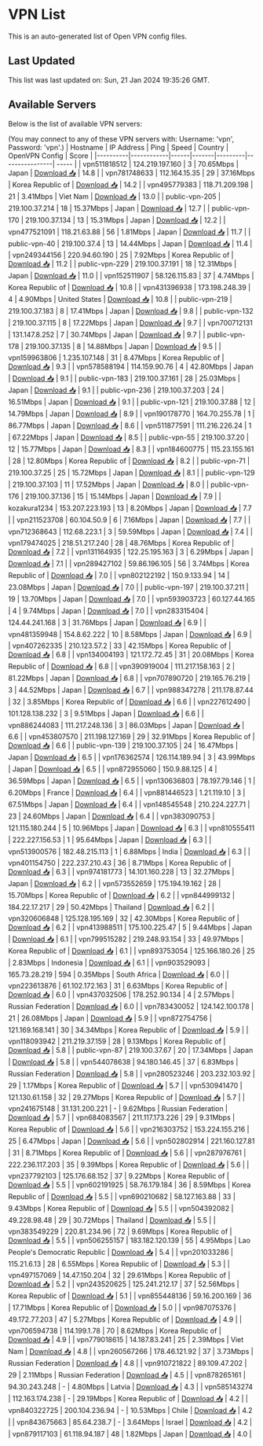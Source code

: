 # VPN List

This is an auto-generated list of Open VPN config files.

## Last Updated

This list was last updated on: Sun, 21 Jan 2024 19:35:26 GMT.

## Available Servers

Below is the list of available VPN servers:

(You may connect to any of these VPN servers with: Username: 'vpn', Password: 'vpn'.)
| Hostname | IP Address | Ping | Speed | Country | OpenVPN Config | Score |
|----------|------------|------|-------|---------|----------------| ----- |
| vpn511818512 | 124.219.197.160 | 3 | 70.65Mbps | Japan | [Download 📥](./configs/server_0_JP.ovpn) | 14.8 |
| vpn781748633 | 112.164.15.35 | 29 | 37.16Mbps | Korea Republic of | [Download 📥](./configs/server_1_KR.ovpn) | 14.2 |
| vpn495779383 | 118.71.209.198 | 21 | 3.41Mbps | Viet Nam | [Download 📥](./configs/server_2_VN.ovpn) | 13.0 |
| public-vpn-205 | 219.100.37.214 | 18 | 15.37Mbps | Japan | [Download 📥](./configs/server_3_JP.ovpn) | 12.7 |
| public-vpn-170 | 219.100.37.134 | 13 | 15.31Mbps | Japan | [Download 📥](./configs/server_4_JP.ovpn) | 12.2 |
| vpn477521091 | 118.21.63.88 | 56 | 1.81Mbps | Japan | [Download 📥](./configs/server_5_JP.ovpn) | 11.7 |
| public-vpn-40 | 219.100.37.4 | 13 | 14.44Mbps | Japan | [Download 📥](./configs/server_6_JP.ovpn) | 11.4 |
| vpn249344156 | 220.94.60.190 | 25 | 7.92Mbps | Korea Republic of | [Download 📥](./configs/server_7_KR.ovpn) | 11.2 |
| public-vpn-229 | 219.100.37.191 | 18 | 12.31Mbps | Japan | [Download 📥](./configs/server_8_JP.ovpn) | 11.0 |
| vpn152511907 | 58.126.115.83 | 37 | 4.74Mbps | Korea Republic of | [Download 📥](./configs/server_9_KR.ovpn) | 10.8 |
| vpn431396938 | 173.198.248.39 | 4 | 4.90Mbps | United States | [Download 📥](./configs/server_10_US.ovpn) | 10.8 |
| public-vpn-219 | 219.100.37.183 | 8 | 17.41Mbps | Japan | [Download 📥](./configs/server_11_JP.ovpn) | 9.8 |
| public-vpn-132 | 219.100.37.115 | 8 | 17.22Mbps | Japan | [Download 📥](./configs/server_12_JP.ovpn) | 9.7 |
| vpn700712131 | 131.147.8.252 | 7 | 30.74Mbps | Japan | [Download 📥](./configs/server_13_JP.ovpn) | 9.7 |
| public-vpn-178 | 219.100.37.135 | 8 | 14.88Mbps | Japan | [Download 📥](./configs/server_14_JP.ovpn) | 9.5 |
| vpn159963806 | 1.235.107.148 | 31 | 8.47Mbps | Korea Republic of | [Download 📥](./configs/server_15_KR.ovpn) | 9.3 |
| vpn578588194 | 114.159.90.76 | 4 | 42.80Mbps | Japan | [Download 📥](./configs/server_16_JP.ovpn) | 9.1 |
| public-vpn-183 | 219.100.37.161 | 28 | 25.03Mbps | Japan | [Download 📥](./configs/server_17_JP.ovpn) | 9.1 |
| public-vpn-236 | 219.100.37.203 | 24 | 16.51Mbps | Japan | [Download 📥](./configs/server_18_JP.ovpn) | 9.1 |
| public-vpn-121 | 219.100.37.88 | 12 | 14.79Mbps | Japan | [Download 📥](./configs/server_19_JP.ovpn) | 8.9 |
| vpn190178770 | 164.70.255.78 | 1 | 86.77Mbps | Japan | [Download 📥](./configs/server_20_JP.ovpn) | 8.6 |
| vpn511877591 | 111.216.226.24 | 1 | 67.22Mbps | Japan | [Download 📥](./configs/server_21_JP.ovpn) | 8.5 |
| public-vpn-55 | 219.100.37.20 | 12 | 15.77Mbps | Japan | [Download 📥](./configs/server_22_JP.ovpn) | 8.3 |
| vpn184600775 | 115.23.155.161 | 28 | 12.80Mbps | Korea Republic of | [Download 📥](./configs/server_23_KR.ovpn) | 8.2 |
| public-vpn-71 | 219.100.37.25 | 25 | 15.72Mbps | Japan | [Download 📥](./configs/server_24_JP.ovpn) | 8.1 |
| public-vpn-129 | 219.100.37.103 | 11 | 17.52Mbps | Japan | [Download 📥](./configs/server_25_JP.ovpn) | 8.0 |
| public-vpn-176 | 219.100.37.136 | 15 | 15.14Mbps | Japan | [Download 📥](./configs/server_26_JP.ovpn) | 7.9 |
| kozakura1234 | 153.207.223.193 | 13 | 8.20Mbps | Japan | [Download 📥](./configs/server_27_JP.ovpn) | 7.7 |
| vpn211523708 | 60.104.50.9 | 6 | 7.16Mbps | Japan | [Download 📥](./configs/server_28_JP.ovpn) | 7.7 |
| vpn712368643 | 112.68.223.1 | 3 | 59.59Mbps | Japan | [Download 📥](./configs/server_29_JP.ovpn) | 7.4 |
| vpn179474025 | 218.51.217.240 | 28 | 48.76Mbps | Korea Republic of | [Download 📥](./configs/server_30_KR.ovpn) | 7.2 |
| vpn131164935 | 122.25.195.163 | 3 | 6.29Mbps | Japan | [Download 📥](./configs/server_31_JP.ovpn) | 7.1 |
| vpn289427102 | 59.86.196.105 | 56 | 3.74Mbps | Korea Republic of | [Download 📥](./configs/server_32_KR.ovpn) | 7.0 |
| vpn802122192 | 150.9.133.94 | 14 | 23.08Mbps | Japan | [Download 📥](./configs/server_33_JP.ovpn) | 7.0 |
| public-vpn-197 | 219.100.37.211 | 19 | 13.70Mbps | Japan | [Download 📥](./configs/server_34_JP.ovpn) | 7.0 |
| vpn593903723 | 60.127.44.165 | 4 | 9.74Mbps | Japan | [Download 📥](./configs/server_35_JP.ovpn) | 7.0 |
| vpn283315404 | 124.44.241.168 | 3 | 31.76Mbps | Japan | [Download 📥](./configs/server_36_JP.ovpn) | 6.9 |
| vpn481359948 | 154.8.62.222 | 10 | 8.58Mbps | Japan | [Download 📥](./configs/server_37_JP.ovpn) | 6.9 |
| vpn407262335 | 210.123.57.2 | 33 | 42.15Mbps | Korea Republic of | [Download 📥](./configs/server_38_KR.ovpn) | 6.8 |
| vpn134004193 | 121.172.72.45 | 31 | 20.08Mbps | Korea Republic of | [Download 📥](./configs/server_39_KR.ovpn) | 6.8 |
| vpn390919004 | 111.217.158.163 | 2 | 81.22Mbps | Japan | [Download 📥](./configs/server_40_JP.ovpn) | 6.8 |
| vpn707890720 | 219.165.76.219 | 3 | 44.52Mbps | Japan | [Download 📥](./configs/server_41_JP.ovpn) | 6.7 |
| vpn988347278 | 211.178.87.44 | 32 | 3.85Mbps | Korea Republic of | [Download 📥](./configs/server_42_KR.ovpn) | 6.6 |
| vpn227612490 | 101.128.138.232 | 3 | 9.51Mbps | Japan | [Download 📥](./configs/server_43_JP.ovpn) | 6.6 |
| vpn886244083 | 111.217.248.136 | 3 | 86.03Mbps | Japan | [Download 📥](./configs/server_44_JP.ovpn) | 6.6 |
| vpn453807570 | 211.198.127.169 | 29 | 32.91Mbps | Korea Republic of | [Download 📥](./configs/server_45_KR.ovpn) | 6.6 |
| public-vpn-139 | 219.100.37.105 | 24 | 16.47Mbps | Japan | [Download 📥](./configs/server_46_JP.ovpn) | 6.5 |
| vpn176362574 | 126.114.189.94 | 3 | 43.99Mbps | Japan | [Download 📥](./configs/server_47_JP.ovpn) | 6.5 |
| vpn872955060 | 150.9.88.125 | 4 | 36.59Mbps | Japan | [Download 📥](./configs/server_48_JP.ovpn) | 6.5 |
| vpn130636803 | 78.197.79.146 | 1 | 6.20Mbps | France | [Download 📥](./configs/server_49_FR.ovpn) | 6.4 |
| vpn881446523 | 1.21.119.10 | 3 | 67.51Mbps | Japan | [Download 📥](./configs/server_50_JP.ovpn) | 6.4 |
| vpn148545548 | 210.224.227.71 | 23 | 24.60Mbps | Japan | [Download 📥](./configs/server_51_JP.ovpn) | 6.4 |
| vpn383090753 | 121.115.180.244 | 5 | 10.96Mbps | Japan | [Download 📥](./configs/server_52_JP.ovpn) | 6.3 |
| vpn810555411 | 222.227.156.53 | 1 | 95.64Mbps | Japan | [Download 📥](./configs/server_53_JP.ovpn) | 6.3 |
| vpn513900576 | 182.48.215.113 | 1 | 6.88Mbps | India | [Download 📥](./configs/server_54_IN.ovpn) | 6.3 |
| vpn401154750 | 222.237.210.43 | 36 | 8.71Mbps | Korea Republic of | [Download 📥](./configs/server_55_KR.ovpn) | 6.3 |
| vpn974181773 | 14.101.160.228 | 13 | 32.27Mbps | Japan | [Download 📥](./configs/server_56_JP.ovpn) | 6.2 |
| vpn573552659 | 175.194.19.162 | 28 | 15.70Mbps | Korea Republic of | [Download 📥](./configs/server_57_KR.ovpn) | 6.2 |
| vpn844999132 | 184.22.17.217 | 29 | 50.42Mbps | Thailand | [Download 📥](./configs/server_58_TH.ovpn) | 6.2 |
| vpn320606848 | 125.128.195.169 | 32 | 42.30Mbps | Korea Republic of | [Download 📥](./configs/server_59_KR.ovpn) | 6.2 |
| vpn413988511 | 175.100.225.47 | 5 | 9.44Mbps | Japan | [Download 📥](./configs/server_60_JP.ovpn) | 6.1 |
| vpn799515282 | 219.248.93.154 | 33 | 49.97Mbps | Korea Republic of | [Download 📥](./configs/server_61_KR.ovpn) | 6.1 |
| vpn893753054 | 125.166.180.26 | 25 | 2.83Mbps | Indonesia | [Download 📥](./configs/server_62_ID.ovpn) | 6.1 |
| vpn903529093 | 165.73.28.219 | 594 | 0.35Mbps | South Africa | [Download 📥](./configs/server_63_ZA.ovpn) | 6.0 |
| vpn223613876 | 61.102.172.163 | 31 | 6.63Mbps | Korea Republic of | [Download 📥](./configs/server_64_KR.ovpn) | 6.0 |
| vpn437032506 | 178.252.90.134 | 4 | 2.57Mbps | Russian Federation | [Download 📥](./configs/server_65_RU.ovpn) | 6.0 |
| vpn783430052 | 124.142.100.178 | 21 | 26.08Mbps | Japan | [Download 📥](./configs/server_66_JP.ovpn) | 5.9 |
| vpn872754756 | 121.169.168.141 | 30 | 34.34Mbps | Korea Republic of | [Download 📥](./configs/server_67_KR.ovpn) | 5.9 |
| vpn118093942 | 211.219.37.159 | 28 | 9.13Mbps | Korea Republic of | [Download 📥](./configs/server_68_KR.ovpn) | 5.8 |
| public-vpn-87 | 219.100.37.67 | 20 | 17.34Mbps | Japan | [Download 📥](./configs/server_69_JP.ovpn) | 5.8 |
| vpn544078638 | 94.180.146.45 | 37 | 6.83Mbps | Russian Federation | [Download 📥](./configs/server_70_RU.ovpn) | 5.8 |
| vpn280523246 | 203.232.103.92 | 29 | 1.17Mbps | Korea Republic of | [Download 📥](./configs/server_71_KR.ovpn) | 5.7 |
| vpn530941470 | 121.130.61.158 | 32 | 29.27Mbps | Korea Republic of | [Download 📥](./configs/server_72_KR.ovpn) | 5.7 |
| vpn241675148 | 31.131.200.221 | - | 9.62Mbps | Russian Federation | [Download 📥](./configs/server_73_RU.ovpn) | 5.7 |
| vpn684083567 | 211.117.173.226 | 29 | 9.31Mbps | Korea Republic of | [Download 📥](./configs/server_74_KR.ovpn) | 5.6 |
| vpn216303752 | 153.224.155.216 | 25 | 6.47Mbps | Japan | [Download 📥](./configs/server_75_JP.ovpn) | 5.6 |
| vpn502802914 | 221.160.127.81 | 31 | 8.71Mbps | Korea Republic of | [Download 📥](./configs/server_76_KR.ovpn) | 5.6 |
| vpn287976761 | 222.236.117.203 | 35 | 9.39Mbps | Korea Republic of | [Download 📥](./configs/server_77_KR.ovpn) | 5.6 |
| vpn237792103 | 125.176.68.152 | 37 | 9.22Mbps | Korea Republic of | [Download 📥](./configs/server_78_KR.ovpn) | 5.5 |
| vpn602191925 | 58.76.179.184 | 36 | 8.59Mbps | Korea Republic of | [Download 📥](./configs/server_79_KR.ovpn) | 5.5 |
| vpn690210682 | 58.127.163.88 | 33 | 9.43Mbps | Korea Republic of | [Download 📥](./configs/server_80_KR.ovpn) | 5.5 |
| vpn504392082 | 49.228.98.48 | 29 | 30.72Mbps | Thailand | [Download 📥](./configs/server_81_TH.ovpn) | 5.5 |
| vpn383549229 | 220.81.234.96 | 72 | 9.69Mbps | Korea Republic of | [Download 📥](./configs/server_82_KR.ovpn) | 5.5 |
| vpn506255157 | 183.182.120.139 | 55 | 4.95Mbps | Lao People's Democratic Republic | [Download 📥](./configs/server_83_LA.ovpn) | 5.4 |
| vpn201033286 | 115.21.6.13 | 28 | 6.55Mbps | Korea Republic of | [Download 📥](./configs/server_84_KR.ovpn) | 5.3 |
| vpn497157069 | 14.47.150.204 | 32 | 29.61Mbps | Korea Republic of | [Download 📥](./configs/server_85_KR.ovpn) | 5.2 |
| vpn243520625 | 125.241.212.17 | 37 | 52.56Mbps | Korea Republic of | [Download 📥](./configs/server_86_KR.ovpn) | 5.1 |
| vpn855448136 | 59.16.200.169 | 36 | 17.71Mbps | Korea Republic of | [Download 📥](./configs/server_87_KR.ovpn) | 5.0 |
| vpn987075376 | 49.172.77.203 | 47 | 5.27Mbps | Korea Republic of | [Download 📥](./configs/server_88_KR.ovpn) | 4.9 |
| vpn706594738 | 114.199.1.78 | 70 | 8.62Mbps | Korea Republic of | [Download 📥](./configs/server_89_KR.ovpn) | 4.9 |
| vpn779018615 | 14.187.83.241 | 25 | 2.39Mbps | Viet Nam | [Download 📥](./configs/server_90_VN.ovpn) | 4.8 |
| vpn260567266 | 178.46.121.92 | 37 | 3.73Mbps | Russian Federation | [Download 📥](./configs/server_91_RU.ovpn) | 4.8 |
| vpn910721822 | 89.109.47.202 | 29 | 2.11Mbps | Russian Federation | [Download 📥](./configs/server_92_RU.ovpn) | 4.5 |
| vpn878265161 | 94.30.243.248 | - | 4.80Mbps | Latvia | [Download 📥](./configs/server_93_LV.ovpn) | 4.3 |
| vpn585143274 | 112.163.174.238 | - | 29.19Mbps | Korea Republic of | [Download 📥](./configs/server_94_KR.ovpn) | 4.2 |
| vpn840322725 | 200.104.236.94 | - | 10.53Mbps | Chile | [Download 📥](./configs/server_95_CL.ovpn) | 4.2 |
| vpn843675663 | 85.64.238.7 | - | 3.64Mbps | Israel | [Download 📥](./configs/server_96_IL.ovpn) | 4.2 |
| vpn879117103 | 61.118.94.187 | 48 | 1.82Mbps | Japan | [Download 📥](./configs/server_97_JP.ovpn) | 4.0 |
